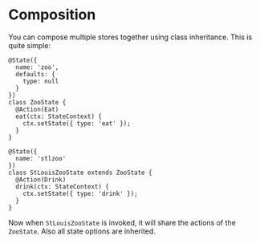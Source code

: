 # Composition

You can compose multiple stores together using class inheritance. This is quite simple:

```TS
@State({
  name: 'zoo',
  defaults: {
    type: null
  }
})
class ZooState {
  @Action(Eat)
  eat(ctx: StateContext) {
    ctx.setState({ type: 'eat' });
  }
}

@State({
  name: 'stlzoo'
})
class StLouisZooState extends ZooState {
  @Action(Drink)
  drink(ctx: StateContext) {
    ctx.setState({ type: 'drink' });
  }
}
```

Now when `StLouisZooState` is invoked, it will share the actions of the `ZooState`.
Also all state options are inherited.
